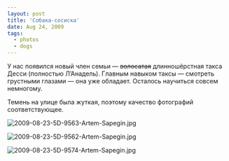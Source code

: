 ```yaml
---
layout: post
title: 'Собака-сосиска'
date: Aug 24, 2009
tags:
  - photos
  - dogs
---
```


У нас появился новый член семьи — ~~волосатая~~ длинношёрстная такса Десси (полностью Л’Анадель). Главным навыком таксы — смотреть грустными глазами — она уже обладает. Осталось научиться совсем немногому.

Темень на улице была жуткая, поэтому качество фотографий соответствующее.

![2009-08-23-5D-9563-Artem-Sapegin.jpg](photo://989)

<!--more-->

![2009-08-23-5D-9562-Artem-Sapegin.jpg](photo://988)

![2009-08-23-5D-9574-Artem-Sapegin.jpg](photo://990)

